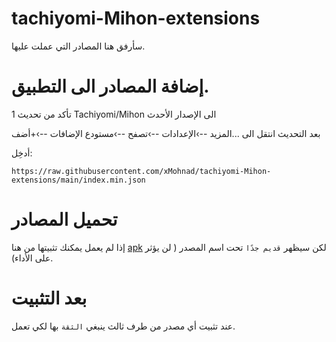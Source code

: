 

# tachiyomi-Mihon-extensions
سأرفق هنا المصادر التي عملت عليها.

# إضافة المصادر الى التطبيق.

1 تأكد من تحديث Tachiyomi/Mihon الى الإصدار الأحدث 

بعد التحديث انتقل الى  ...المزيد --›الإعدادات --›تصفح --›مستودع الإضافات --›+أضف 

أدخِل:
```
https://raw.githubusercontent.com/xMohnad/tachiyomi-Mihon-extensions/main/index.min.json
```




# تحميل المصادر 


إذا لم يعمل يمكنك تثبيتها من هنا [apk](https://github.com/xMohnad/tachiyomi-Mihon-extensions/tree/main/apk) لكن سيظهر `قديم جدًا` تحت اسم المصدر ( لن يؤثر على الأداء).

# بعد التثبيت
عند تثبيت أي مصدر من طرف ثالث ينبغي `الثقة` بها لكي تعمل.


